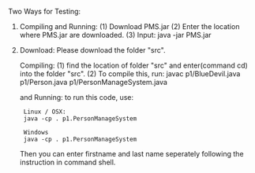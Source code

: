 Two Ways for Testing:

1. Compiling and Running:
     (1) Download PMS.jar
     (2) Enter the location where PMS.jar are downloaded.
     (3) Input:
	java -jar PMS.jar 

2. Download:
    Please download the folder "src".

   Compiling:
     (1) find the location of folder "src" and enter(command cd) into the folder "src".
	 (2) To compile this, run:
	 javac p1/BlueDevil.java p1/Person.java p1/PersonManageSystem.java 
    
    and Running:
    	to run this code, use:

    	Linux / OSX: 
    	java -cp . p1.PersonManageSystem

    	Windows
    	java -cp . p1.PersonManageSystem

    Then you can enter firstname and last name seperately following the instruction in command shell.
